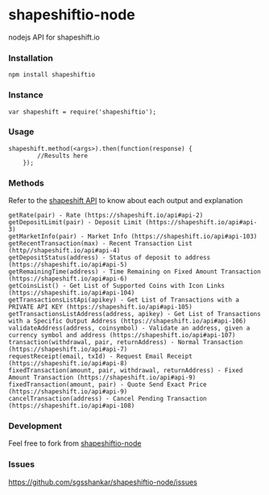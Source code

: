 # shapeshiftio-node
nodejs API for shapeshift.io

### Installation

```
npm install shapeshiftio
```

### Instance

```
var shapeshift = require('shapeshiftio');
```
### Usage

```
shapeshift.method(<args>).then(function(response) {
		//Results here
	});
```

### Methods
Refer to the [shapeshift API](https://shapeshift.io/api) to know about each output and explanation
```
getRate(pair) - Rate (https://shapeshift.io/api#api-2)
getDepositLimit(pair) - Deposit Limit (https://shapeshift.io/api#api-3)
getMarketInfo(pair) - Market Info (https://shapeshift.io/api#api-103)
getRecentTransaction(max) - Recent Transaction List (http//shapeshift.io/api#api-4)
getDepositStatus(address) - Status of deposit to address (https://shapeshift.io/api#api-5)
getRemainingTime(address) - Time Remaining on Fixed Amount Transaction (https://shapeshift.io/api#api-6)
getCoinsList() - Get List of Supported Coins with Icon Links (https://shapeshift.io/api#api-104)
getTransactionsListApi(apikey) - Get List of Transactions with a PRIVATE API KEY (https://shapeshift.io/api#api-105)
getTransactionsListAddress(address, apikey) - Get List of Transactions with a Specific Output Address (https://shapeshift.io/api#api-106)
validateAddress(address, coinsymbol) - Validate an address, given a currency symbol and address (https://shapeshift.io/api#api-107)
transaction(withdrawal, pair, returnAddress) - Normal Transaction (https://shapeshift.io/api#api-7)
requestReceipt(email, txId) - Request Email Receipt (https://shapeshift.io/api#api-8)
fixedTransaction(amount, pair, withdrawal, returnAddress) - Fixed Amount Transaction (https://shapeshift.io/api#api-9)
fixedTransaction(amount, pair) - Quote Send Exact Price (https://shapeshift.io/api#api-9)
cancelTransaction(address) - Cancel Pending Transaction (https://shapeshift.io/api#api-108)
```

### Development

Feel free to fork from [shapeshiftio-node](https://github.com/sgsshankar/shapeshiftio-node)

### Issues

https://github.com/sgsshankar/shapeshiftio-node/issues
